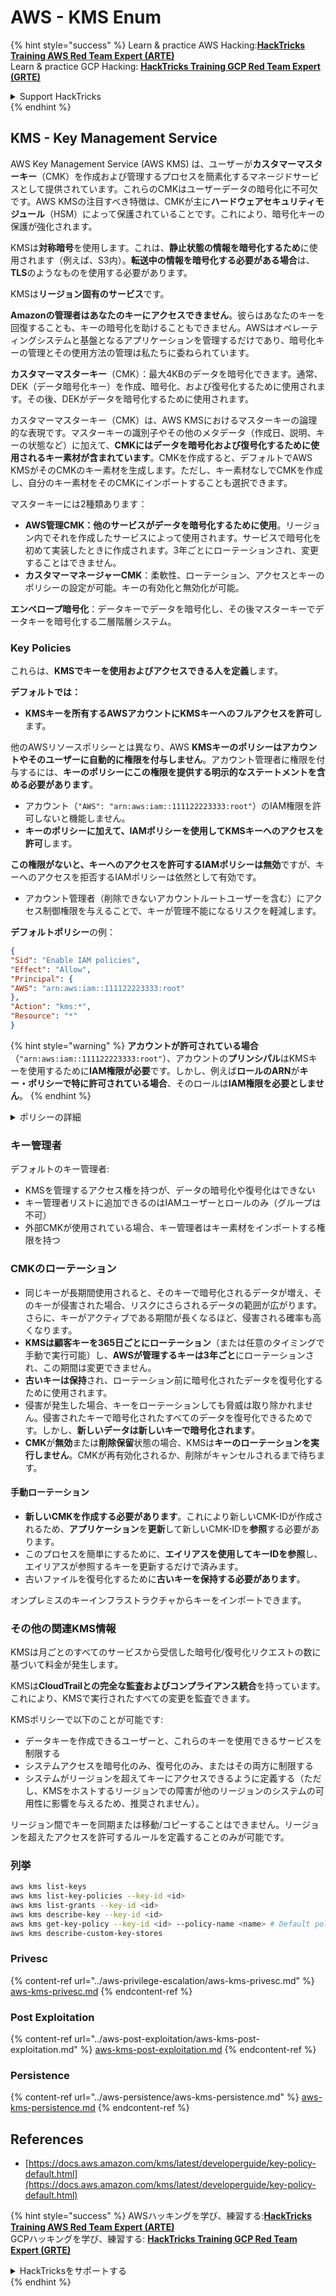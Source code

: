 # AWS - KMS Enum

{% hint style="success" %}
Learn & practice AWS Hacking:<img src="/.gitbook/assets/image.png" alt="" data-size="line">[**HackTricks Training AWS Red Team Expert (ARTE)**](https://training.hacktricks.xyz/courses/arte)<img src="/.gitbook/assets/image.png" alt="" data-size="line">\
Learn & practice GCP Hacking: <img src="/.gitbook/assets/image (2).png" alt="" data-size="line">[**HackTricks Training GCP Red Team Expert (GRTE)**<img src="/.gitbook/assets/image (2).png" alt="" data-size="line">](https://training.hacktricks.xyz/courses/grte)

<details>

<summary>Support HackTricks</summary>

* Check the [**subscription plans**](https://github.com/sponsors/carlospolop)!
* **Join the** 💬 [**Discord group**](https://discord.gg/hRep4RUj7f) or the [**telegram group**](https://t.me/peass) or **follow** us on **Twitter** 🐦 [**@hacktricks\_live**](https://twitter.com/hacktricks\_live)**.**
* **Share hacking tricks by submitting PRs to the** [**HackTricks**](https://github.com/carlospolop/hacktricks) and [**HackTricks Cloud**](https://github.com/carlospolop/hacktricks-cloud) github repos.

</details>
{% endhint %}

## KMS - Key Management Service

AWS Key Management Service (AWS KMS) は、ユーザーが**カスタマーマスターキー**（CMK）を作成および管理するプロセスを簡素化するマネージドサービスとして提供されています。これらのCMKはユーザーデータの暗号化に不可欠です。AWS KMSの注目すべき特徴は、CMKが主に**ハードウェアセキュリティモジュール**（HSM）によって保護されていることです。これにより、暗号化キーの保護が強化されます。

KMSは**対称暗号**を使用します。これは、**静止状態の情報を暗号化するため**に使用されます（例えば、S3内）。**転送中の情報を暗号化する必要がある場合**は、**TLS**のようなものを使用する必要があります。

KMSは**リージョン固有のサービス**です。

**Amazonの管理者はあなたのキーにアクセスできません**。彼らはあなたのキーを回復することも、キーの暗号化を助けることもできません。AWSはオペレーティングシステムと基盤となるアプリケーションを管理するだけであり、暗号化キーの管理とその使用方法の管理は私たちに委ねられています。

**カスタマーマスターキー**（CMK）：最大4KBのデータを暗号化できます。通常、DEK（データ暗号化キー）を作成、暗号化、および復号化するために使用されます。その後、DEKがデータを暗号化するために使用されます。

カスタマーマスターキー（CMK）は、AWS KMSにおけるマスターキーの論理的な表現です。マスターキーの識別子やその他のメタデータ（作成日、説明、キーの状態など）に加えて、**CMKにはデータを暗号化および復号化するために使用されるキー素材が含まれています**。CMKを作成すると、デフォルトでAWS KMSがそのCMKのキー素材を生成します。ただし、キー素材なしでCMKを作成し、自分のキー素材をそのCMKにインポートすることも選択できます。

マスターキーには2種類あります：

* **AWS管理CMK：他のサービスがデータを暗号化するために使用**。リージョン内でそれを作成したサービスによって使用されます。サービスで暗号化を初めて実装したときに作成されます。3年ごとにローテーションされ、変更することはできません。
* **カスタマーマネージャーCMK**：柔軟性、ローテーション、アクセスとキーのポリシーの設定が可能。キーの有効化と無効化が可能。

**エンベロープ暗号化**：データキーでデータを暗号化し、その後マスターキーでデータキーを暗号化する二層階層システム。

### Key Policies

これらは、**KMSでキーを使用およびアクセスできる人を定義**します。

**デフォルトでは：**

* **KMSキーを所有するAWSアカウントにKMSキーへのフルアクセスを許可**します。

他のAWSリソースポリシーとは異なり、AWS **KMSキーのポリシーはアカウントやそのユーザーに自動的に権限を付与しません**。アカウント管理者に権限を付与するには、**キーのポリシーにこの権限を提供する明示的なステートメントを含める必要があります**。

* アカウント（`"AWS": "arn:aws:iam::111122223333:root"`）のIAM権限を許可しないと機能しません。
* **キーのポリシーに加えて、IAMポリシーを使用してKMSキーへのアクセスを許可**します。

**この権限がないと、キーへのアクセスを許可するIAMポリシーは無効**ですが、キーへのアクセスを拒否するIAMポリシーは依然として有効です。
* アカウント管理者（削除できないアカウントルートユーザーを含む）にアクセス制御権限を与えることで、キーが管理不能になるリスクを軽減します。

**デフォルトポリシー**の例：
```json
{
"Sid": "Enable IAM policies",
"Effect": "Allow",
"Principal": {
"AWS": "arn:aws:iam::111122223333:root"
},
"Action": "kms:*",
"Resource": "*"
}
```
{% hint style="warning" %}
**アカウントが許可されている場合**（`"arn:aws:iam::111122223333:root"`）、アカウントの**プリンシパル**はKMSキーを使用するために**IAM権限が必要**です。しかし、例えば**ロールのARN**が**キー・ポリシーで特に許可されている場合**、そのロールは**IAM権限を必要としません**。
{% endhint %}

<details>

<summary>ポリシーの詳細</summary>

ポリシーのプロパティ:

* JSONベースのドキュメント
* Resource --> 影響を受けるリソース（"\*"も可）
* Action --> kms:Encrypt, kms:Decrypt, kms:CreateGrant ...（権限）
* Effect --> 許可/拒否
* Principal --> 影響を受けるarn
* Conditions（オプション） --> 権限を与える条件

Grants:

* AWSアカウント内の他のAWSプリンシパルに権限を委任することを許可します。AWS KMS APIを使用して作成する必要があります。CMK識別子、受領者プリンシパル、および必要な操作レベル（Decrypt, Encrypt, GenerateDataKey...）を指定できます。
* Grantが作成されると、GrantTokenとGrantIDが発行されます。

**アクセス**:

* **キー・ポリシー**経由 -- これが存在する場合、IAMポリシーより**優先**されます
* **IAMポリシー**経由
* **グラント**経由

</details>

### キー管理者

デフォルトのキー管理者:

* KMSを管理するアクセス権を持つが、データの暗号化や復号化はできない
* キー管理者リストに追加できるのはIAMユーザーとロールのみ（グループは不可）
* 外部CMKが使用されている場合、キー管理者はキー素材をインポートする権限を持つ

### CMKのローテーション

* 同じキーが長期間使用されると、そのキーで暗号化されるデータが増え、そのキーが侵害された場合、リスクにさらされるデータの範囲が広がります。さらに、キーがアクティブである期間が長くなるほど、侵害される確率も高くなります。
* **KMSは顧客キーを365日ごとにローテーション**（または任意のタイミングで手動で実行可能）し、**AWSが管理するキーは3年ごと**にローテーションされ、この期間は変更できません。
* **古いキーは保持**され、ローテーション前に暗号化されたデータを復号化するために使用されます。
* 侵害が発生した場合、キーをローテーションしても脅威は取り除かれません。侵害されたキーで暗号化されたすべてのデータを復号化できるためです。しかし、**新しいデータは新しいキーで暗号化されます**。
* **CMK**が**無効**または**削除保留**状態の場合、KMSは**キーのローテーションを実行しません**。CMKが再有効化されるか、削除がキャンセルされるまで待ちます。

#### 手動ローテーション

* **新しいCMKを作成する必要があります**。これにより新しいCMK-IDが作成されるため、**アプリケーション**を**更新**して新しいCMK-IDを**参照**する必要があります。
* このプロセスを簡単にするために、**エイリアスを使用してキーIDを参照**し、エイリアスが参照するキーを更新するだけで済みます。
* 古いファイルを復号化するために**古いキーを保持する必要があります**。

オンプレミスのキーインフラストラクチャからキーをインポートできます。

### その他の関連KMS情報

KMSは月ごとのすべてのサービスから受信した暗号化/復号化リクエストの数に基づいて料金が発生します。

KMSは**CloudTrailとの完全な監査およびコンプライアンス統合**を持っています。これにより、KMSで実行されたすべての変更を監査できます。

KMSポリシーで以下のことが可能です:

* データキーを作成できるユーザーと、これらのキーを使用できるサービスを制限する
* システムアクセスを暗号化のみ、復号化のみ、またはその両方に制限する
* システムがリージョンを超えてキーにアクセスできるように定義する（ただし、KMSをホストするリージョンでの障害が他のリージョンのシステムの可用性に影響を与えるため、推奨されません）。

リージョン間でキーを同期または移動/コピーすることはできません。リージョンを超えたアクセスを許可するルールを定義することのみが可能です。

### 列挙
```bash
aws kms list-keys
aws kms list-key-policies --key-id <id>
aws kms list-grants --key-id <id>
aws kms describe-key --key-id <id>
aws kms get-key-policy --key-id <id> --policy-name <name> # Default policy name is "default"
aws kms describe-custom-key-stores
```
### Privesc

{% content-ref url="../aws-privilege-escalation/aws-kms-privesc.md" %}
[aws-kms-privesc.md](../aws-privilege-escalation/aws-kms-privesc.md)
{% endcontent-ref %}

### Post Exploitation

{% content-ref url="../aws-post-exploitation/aws-kms-post-exploitation.md" %}
[aws-kms-post-exploitation.md](../aws-post-exploitation/aws-kms-post-exploitation.md)
{% endcontent-ref %}

### Persistence

{% content-ref url="../aws-persistence/aws-kms-persistence.md" %}
[aws-kms-persistence.md](../aws-persistence/aws-kms-persistence.md)
{% endcontent-ref %}

## References

* [https://docs.aws.amazon.com/kms/latest/developerguide/key-policy-default.html](https://docs.aws.amazon.com/kms/latest/developerguide/key-policy-default.html)

{% hint style="success" %}
AWSハッキングを学び、練習する:<img src="/.gitbook/assets/image.png" alt="" data-size="line">[**HackTricks Training AWS Red Team Expert (ARTE)**](https://training.hacktricks.xyz/courses/arte)<img src="/.gitbook/assets/image.png" alt="" data-size="line">\
GCPハッキングを学び、練習する: <img src="/.gitbook/assets/image (2).png" alt="" data-size="line">[**HackTricks Training GCP Red Team Expert (GRTE)**<img src="/.gitbook/assets/image (2).png" alt="" data-size="line">](https://training.hacktricks.xyz/courses/grte)

<details>

<summary>HackTricksをサポートする</summary>

* [**サブスクリプションプラン**](https://github.com/sponsors/carlospolop)をチェック！
* **💬 [**Discordグループ**](https://discord.gg/hRep4RUj7f)または[**telegramグループ**](https://t.me/peass)に参加するか、**Twitter** 🐦 [**@hacktricks\_live**](https://twitter.com/hacktricks\_live)**をフォローする。**
* **ハッキングトリックを共有するには、** [**HackTricks**](https://github.com/carlospolop/hacktricks)および[**HackTricks Cloud**](https://github.com/carlospolop/hacktricks-cloud)のgithubリポジトリにPRを提出してください。

</details>
{% endhint %}
